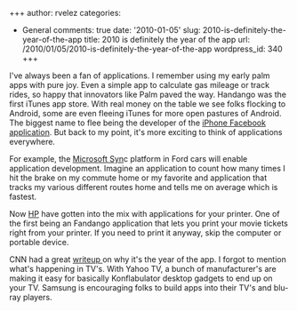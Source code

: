 +++
author: rvelez
categories:
- General
comments: true
date: '2010-01-05'
slug: 2010-is-definitely-the-year-of-the-app
title: 2010 is definitely the year of the app
url: /2010/01/05/2010-is-definitely-the-year-of-the-app
wordpress_id: 340
+++


I've always been a fan of applications. I remember using my early palm apps with pure joy. Even a simple app to calculate gas mileage or track rides, so happy that innovators like Palm paved the way. Handango was the first iTunes app store. With real money on the table we see folks flocking to Android, some are even fleeing iTunes for more open pastures of Android. The biggest name to flee being the developer of the [iPhone Facebook application](http://www.techcrunch.com/2009/11/11/joe-hewitt-developer-of-facebooks-massively-popular-iphone-app-quits-the-project/). But back to my point, it's more exciting to think of applications everywhere.

For example, the [Microsoft Syn](https://secure.syncmyride.com/Own/Modules/AccountManagement/AccountLanding.aspx)c platform in Ford cars will enable application development. Imagine an application to count how many times I hit the brake on my commute home or my favorite and application that tracks my various different routes home and tells me on average which is fastest.

Now [HP](http://news.cnet.com/8301-17938_105-10346243-1.html) have gotten into the mix with applications for your printer. One of the first being an Fandango application that lets you print your movie tickets right from your printer. If you need to print it anyway, skip the computer or portable device.

CNN had a great [writeup ](http://www.cnn.com/2010/TECH/01/09/ces.apps/index.html)on why it's the year of the app. I forgot to mention what's happening in TV's. With Yahoo TV, a bunch of manufacturer's are making it easy for basically Konflabulator desktop gadgets to end up on your TV. Samsung is encouraging folks to build apps into their TV's and blu-ray players.
